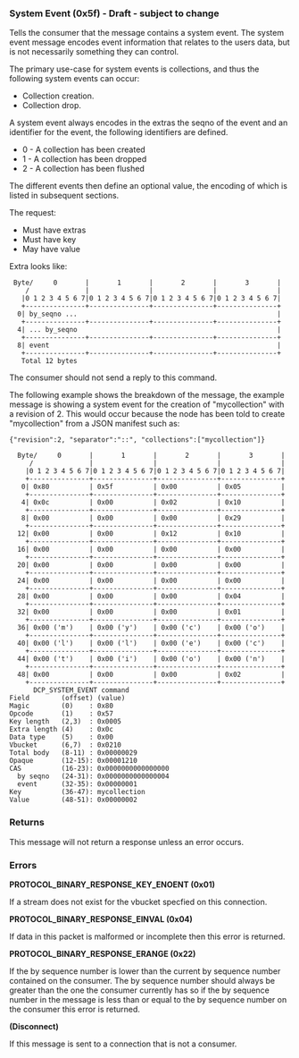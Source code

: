 ### System Event (0x5f) - Draft - subject to change

Tells the consumer that the message contains a system event. The system event message
encodes event information that relates to the users data, but is not necessarily something
they can control.

The primary use-case for system events is collections, and thus the following system events can occur:

* Collection creation.
* Collection drop.

A system event always encodes in the extras the seqno of the event and an identifier for the event, the following identifiers are defined.

* 0 - A collection has been created
* 1 - A collection has been dropped
* 2 - A collection has been flushed

The different events then define an optional value, the encoding of which is listed in subsequent sections.

The request:
* Must have extras
* Must have key
* May have value

Extra looks like:

     Byte/     0       |       1       |       2       |       3       |
        /              |               |               |               |
       |0 1 2 3 4 5 6 7|0 1 2 3 4 5 6 7|0 1 2 3 4 5 6 7|0 1 2 3 4 5 6 7|
       +---------------+---------------+---------------+---------------+
      0| by_seqno ...                                                  |
       +---------------+---------------+---------------+---------------+
      4| ... by_seqno                                                  |
       +---------------+---------------+---------------+---------------+
      8| event                                                         |
       +---------------+---------------+---------------+---------------+
       Total 12 bytes

The consumer should not send a reply to this command.

The following example shows the breakdown of the message, the example message is showing
a system event for the creation of "mycollection" with a revision of 2. This would occur
because the node has been told to create "mycollection" from a JSON manifest such as:

```
{"revision":2, "separator":"::", "collections":["mycollection"]}
```

      Byte/     0       |       1       |       2       |       3       |
         /              |               |               |               |
        |0 1 2 3 4 5 6 7|0 1 2 3 4 5 6 7|0 1 2 3 4 5 6 7|0 1 2 3 4 5 6 7|
        +---------------+---------------+---------------+---------------+
       0| 0x80          | 0x5f          | 0x00          | 0x05          |
        +---------------+---------------+---------------+---------------+
       4| 0x0c          | 0x00          | 0x02          | 0x10          |
        +---------------+---------------+---------------+---------------+
       8| 0x00          | 0x00          | 0x00          | 0x29          |
        +---------------+---------------+---------------+---------------+
      12| 0x00          | 0x00          | 0x12          | 0x10          |
        +---------------+---------------+---------------+---------------+
      16| 0x00          | 0x00          | 0x00          | 0x00          |
        +---------------+---------------+---------------+---------------+
      20| 0x00          | 0x00          | 0x00          | 0x00          |
        +---------------+---------------+---------------+---------------+
      24| 0x00          | 0x00          | 0x00          | 0x00          |
        +---------------+---------------+---------------+---------------+
      28| 0x00          | 0x00          | 0x00          | 0x04          |
        +---------------+---------------+---------------+---------------+
      32| 0x00          | 0x00          | 0x00          | 0x01          |
        +---------------+---------------+---------------+---------------+
      36| 0x00 ('m')    | 0x00 ('y')    | 0x00 ('c')    | 0x00 ('o')    |
        +---------------+---------------+---------------+---------------+
      40| 0x00 ('l')    | 0x00 ('l')    | 0x00 ('e')    | 0x00 ('c')    |
        +---------------+---------------+---------------+---------------+
      44| 0x00 ('t')    | 0x00 ('i')    | 0x00 ('o')    | 0x00 ('n')    |
        +---------------+---------------+---------------+---------------+
      48| 0x00          | 0x00          | 0x00          | 0x02          |
        +---------------+---------------+---------------+---------------+
          DCP_SYSTEM_EVENT command
    Field        (offset) (value)
    Magic        (0)    : 0x80
    Opcode       (1)    : 0x57
    Key length   (2,3)  : 0x0005
    Extra length (4)    : 0x0c
    Data type    (5)    : 0x00
    Vbucket      (6,7)  : 0x0210
    Total body   (8-11) : 0x00000029
    Opaque       (12-15): 0x00001210
    CAS          (16-23): 0x0000000000000000
      by seqno   (24-31): 0x0000000000000004
      event      (32-35): 0x00000001
    Key          (36-47): mycollection
    Value        (48-51): 0x00000002

### Returns

This message will not return a response unless an error occurs.

### Errors

**PROTOCOL_BINARY_RESPONSE_KEY_ENOENT (0x01)**

If a stream does not exist for the vbucket specfied on this connection.

**PROTOCOL_BINARY_RESPONSE_EINVAL (0x04)**

If data in this packet is malformed or incomplete then this error is returned.

**PROTOCOL_BINARY_RESPONSE_ERANGE (0x22)**

If the by sequence number is lower than the current by sequence number contained on the consumer. The by sequence number should always be greater than the one the consumer currently has so if the by sequence number in the message is less than or equal to the by sequence number on the consumer this error is returned.

**(Disconnect)**

If this message is sent to a connection that is not a consumer.
